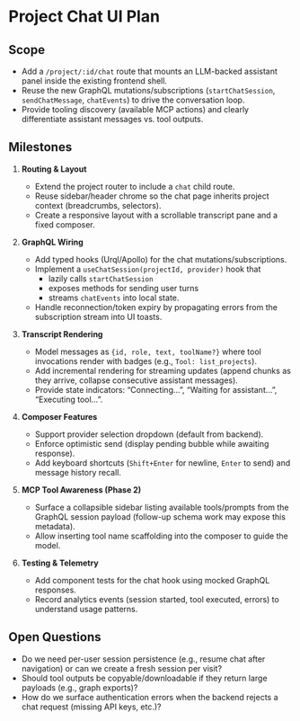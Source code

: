 # Project Chat UI Plan

## Scope
- Add a `/project/:id/chat` route that mounts an LLM-backed assistant panel inside the existing frontend shell.
- Reuse the new GraphQL mutations/subscriptions (`startChatSession`, `sendChatMessage`, `chatEvents`) to drive the conversation loop.
- Provide tooling discovery (available MCP actions) and clearly differentiate assistant messages vs. tool outputs.

## Milestones

1. **Routing & Layout**
   - Extend the project router to include a `chat` child route.
   - Reuse sidebar/header chrome so the chat page inherits project context (breadcrumbs, selectors).
   - Create a responsive layout with a scrollable transcript pane and a fixed composer.

2. **GraphQL Wiring**
   - Add typed hooks (Urql/Apollo) for the chat mutations/subscriptions.
   - Implement a `useChatSession(projectId, provider)` hook that
     - lazily calls `startChatSession`
     - exposes methods for sending user turns
     - streams `chatEvents` into local state.
   - Handle reconnection/token expiry by propagating errors from the subscription stream into UI toasts.

3. **Transcript Rendering**
   - Model messages as `{id, role, text, toolName?}` where tool invocations render with badges (e.g., `Tool: list_projects`).
   - Add incremental rendering for streaming updates (append chunks as they arrive, collapse consecutive assistant messages).
   - Provide state indicators: “Connecting…”, “Waiting for assistant…”, “Executing tool…”.

4. **Composer Features**
   - Support provider selection dropdown (default from backend).
   - Enforce optimistic send (display pending bubble while awaiting response).
   - Add keyboard shortcuts (`Shift+Enter` for newline, `Enter` to send) and message history recall.

5. **MCP Tool Awareness (Phase 2)**
   - Surface a collapsible sidebar listing available tools/prompts from the GraphQL session payload (follow-up schema work may expose this metadata).
   - Allow inserting tool name scaffolding into the composer to guide the model.

6. **Testing & Telemetry**
   - Add component tests for the chat hook using mocked GraphQL responses.
   - Record analytics events (session started, tool executed, errors) to understand usage patterns.

## Open Questions
- Do we need per-user session persistence (e.g., resume chat after navigation) or can we create a fresh session per visit?
- Should tool outputs be copyable/downloadable if they return large payloads (e.g., graph exports)?
- How do we surface authentication errors when the backend rejects a chat request (missing API keys, etc.)?
